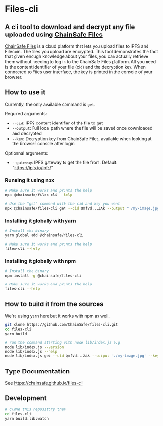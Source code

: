 # Files-cli
## A cli tool to download and decrypt any file uploaded using [ChainSafe Files](files.chainsafe.io/)

[ChainSafe Files](files.chainsafe.io/) is a cloud platform that lets you upload files to IPFS and Filecoin. The files you upload are encrypted. This tool demonstrates the fact that given enough knowledge about your files, you can actually retrieve them without needing to log in to the ChainSafe Files platform. All you need is the content identifier of your file (cid) and the decryption key. When connected to Files user interface, the key is printed in the console of your browser.

## How to use it

Currently, the only available command is `get`.

Required arguments:
- `--cid`: IPFS content identifier of the file to get
- `--output`: Full local path where the file will be saved once downloaded and decrypted
- `--key`: Decryption key from ChainSafe Files, available when looking at the browser console after login

Optionnal arguments:
- `--gateway`: IPFS gateway to get the file from. Default: "https://ipfs.io/ipfs/"

### Running it using npx

```bash
# Make sure it works and prints the help
npx @chainsafe/files-cli --help

# Use the "get" command with the cid and key you want
npx @chainsafe/files-cli get --cid QmfVd...ZAk --output "./my-image.jpg" --key UUc...td8=
```

### Installing it globally with yarn
```bash
# Install the binary
yarn global add @chainsafe/files-cli

# Make sure it works and prints the help
files-cli --help
```

### Installing it globally with npm
```bash
# Install the binary
npm install -g @chainsafe/files-cli

# Make sure it works and prints the help
files-cli --help
```

## How to build it from the sources

We're using yarn here but it works with npm as well.

```bash
git clone https://github.com/ChainSafe/files-cli.git
cd files-cli 
yarn build

# run the command starting with node lib/index.js e.g
node lib/index.js --version
node lib/index.js --help
node lib/index.js get --cid QmfVd...ZAk --output "./my-image.jpg" --key UUc...td8=
```

## Type Documentation

See https://chainsafe.github.io/files-cli

## Development

```bash
# clone this repository then
cd files-cli 
yarn build:lib:watch
```